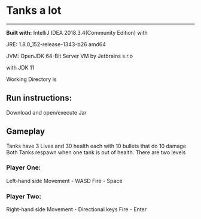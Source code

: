 # Tanks a lot 

***

 **Built with:** IntelliJ IDEA 2018.3.4(Community Edition) with 
 
JRE: 1.8.0_152-release-1343-b26 amd64

JVM: OpenJDK 64-Bit Server VM by Jetbrains s.r.o

with JDK 11

Working Directory is 
## Run instructions:

Download and open/execute Jar

## Gameplay

Tanks have 3 Lives and 30 health each with 10 bullets that do 10 damage
Both Tanks respawn when one tank is out of health. 
There are two levels

### Player One: 
Left-hand side
Movement - WASD
Fire - Space

### Player Two:
Right-hand side
Movement - Directional keys
Fire - Enter

